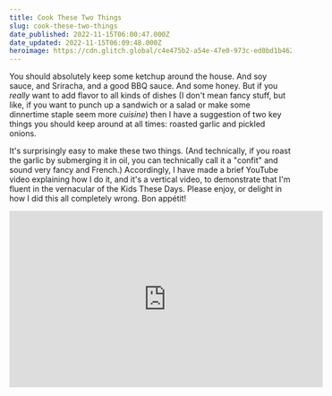 ```yaml
---
title: Cook These Two Things
slug: cook-these-two-things
date_published: 2022-11-15T06:00:47.000Z
date_updated: 2022-11-15T06:09:48.000Z
heroimage: https://cdn.glitch.global/c4e475b2-a54e-47e0-973c-ed0bd1b46262/pickled-onions.png?v=1669517076392
---
```


You should absolutely keep some ketchup around the house. And soy sauce, and Sriracha, and a good BBQ sauce. And some honey. But if you *really* want to add flavor to all kinds of dishes (I don't mean fancy stuff, but like, if you want to punch up a sandwich or a salad or make some dinnertime staple seem more *cuisine*) then I have a suggestion of two key things you should keep around at all times: roasted garlic and pickled onions.

It's surprisingly easy to make these two things. (And technically, if you roast the garlic by submerging it in oil, you can technically call it a "confit" and sound very fancy and French.) Accordingly, I have made a brief YouTube video explaining how I do it, and it's a vertical video, to demonstrate that I'm fluent in the vernacular of the Kids These Days. Please enjoy, or delight in how I did this all completely wrong. Bon appétit!

<iframe width="560" height="315" src="https://www.youtube-nocookie.com/embed/hZCk7VCdW5I" title="YouTube video player" frameborder="0" allow="accelerometer; autoplay; clipboard-write; encrypted-media; gyroscope; picture-in-picture" allowfullscreen></iframe>